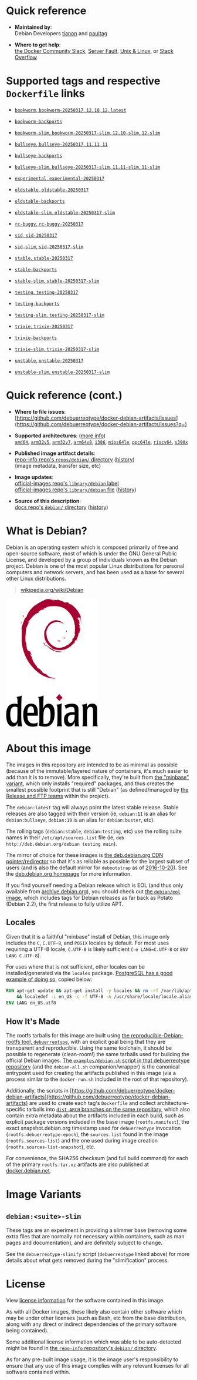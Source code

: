 <!--

********************************************************************************

WARNING:

    DO NOT EDIT "debian/README.md"

    IT IS AUTO-GENERATED

    (from the other files in "debian/" combined with a set of templates)

********************************************************************************

-->

# Quick reference

-	**Maintained by**:  
	Debian Developers [tianon](https://qa.debian.org/developer.php?login=tianon) and [paultag](https://qa.debian.org/developer.php?login=paultag)

-	**Where to get help**:  
	[the Docker Community Slack](https://dockr.ly/comm-slack), [Server Fault](https://serverfault.com/help/on-topic), [Unix & Linux](https://unix.stackexchange.com/help/on-topic), or [Stack Overflow](https://stackoverflow.com/help/on-topic)

# Supported tags and respective `Dockerfile` links

-	[`bookworm`, `bookworm-20250317`, `12.10`, `12`, `latest`](https://github.com/debuerreotype/docker-debian-artifacts/blob/4f247a577df7ed918a6894ecb017d4be322a0737/bookworm/oci/index.json)

-	[`bookworm-backports`](https://github.com/debuerreotype/docker-debian-artifacts/blob/4f247a577df7ed918a6894ecb017d4be322a0737/bookworm/backports/Dockerfile)

-	[`bookworm-slim`, `bookworm-20250317-slim`, `12.10-slim`, `12-slim`](https://github.com/debuerreotype/docker-debian-artifacts/blob/4f247a577df7ed918a6894ecb017d4be322a0737/bookworm/slim/oci/index.json)

-	[`bullseye`, `bullseye-20250317`, `11.11`, `11`](https://github.com/debuerreotype/docker-debian-artifacts/blob/4f247a577df7ed918a6894ecb017d4be322a0737/bullseye/oci/index.json)

-	[`bullseye-backports`](https://github.com/debuerreotype/docker-debian-artifacts/blob/4f247a577df7ed918a6894ecb017d4be322a0737/bullseye/backports/Dockerfile)

-	[`bullseye-slim`, `bullseye-20250317-slim`, `11.11-slim`, `11-slim`](https://github.com/debuerreotype/docker-debian-artifacts/blob/4f247a577df7ed918a6894ecb017d4be322a0737/bullseye/slim/oci/index.json)

-	[`experimental`, `experimental-20250317`](https://github.com/debuerreotype/docker-debian-artifacts/blob/4f247a577df7ed918a6894ecb017d4be322a0737/experimental/Dockerfile)

-	[`oldstable`, `oldstable-20250317`](https://github.com/debuerreotype/docker-debian-artifacts/blob/4f247a577df7ed918a6894ecb017d4be322a0737/oldstable/oci/index.json)

-	[`oldstable-backports`](https://github.com/debuerreotype/docker-debian-artifacts/blob/4f247a577df7ed918a6894ecb017d4be322a0737/oldstable/backports/Dockerfile)

-	[`oldstable-slim`, `oldstable-20250317-slim`](https://github.com/debuerreotype/docker-debian-artifacts/blob/4f247a577df7ed918a6894ecb017d4be322a0737/oldstable/slim/oci/index.json)

-	[`rc-buggy`, `rc-buggy-20250317`](https://github.com/debuerreotype/docker-debian-artifacts/blob/4f247a577df7ed918a6894ecb017d4be322a0737/rc-buggy/Dockerfile)

-	[`sid`, `sid-20250317`](https://github.com/debuerreotype/docker-debian-artifacts/blob/4f247a577df7ed918a6894ecb017d4be322a0737/sid/oci/index.json)

-	[`sid-slim`, `sid-20250317-slim`](https://github.com/debuerreotype/docker-debian-artifacts/blob/4f247a577df7ed918a6894ecb017d4be322a0737/sid/slim/oci/index.json)

-	[`stable`, `stable-20250317`](https://github.com/debuerreotype/docker-debian-artifacts/blob/4f247a577df7ed918a6894ecb017d4be322a0737/stable/oci/index.json)

-	[`stable-backports`](https://github.com/debuerreotype/docker-debian-artifacts/blob/4f247a577df7ed918a6894ecb017d4be322a0737/stable/backports/Dockerfile)

-	[`stable-slim`, `stable-20250317-slim`](https://github.com/debuerreotype/docker-debian-artifacts/blob/4f247a577df7ed918a6894ecb017d4be322a0737/stable/slim/oci/index.json)

-	[`testing`, `testing-20250317`](https://github.com/debuerreotype/docker-debian-artifacts/blob/4f247a577df7ed918a6894ecb017d4be322a0737/testing/oci/index.json)

-	[`testing-backports`](https://github.com/debuerreotype/docker-debian-artifacts/blob/4f247a577df7ed918a6894ecb017d4be322a0737/testing/backports/Dockerfile)

-	[`testing-slim`, `testing-20250317-slim`](https://github.com/debuerreotype/docker-debian-artifacts/blob/4f247a577df7ed918a6894ecb017d4be322a0737/testing/slim/oci/index.json)

-	[`trixie`, `trixie-20250317`](https://github.com/debuerreotype/docker-debian-artifacts/blob/4f247a577df7ed918a6894ecb017d4be322a0737/trixie/oci/index.json)

-	[`trixie-backports`](https://github.com/debuerreotype/docker-debian-artifacts/blob/4f247a577df7ed918a6894ecb017d4be322a0737/trixie/backports/Dockerfile)

-	[`trixie-slim`, `trixie-20250317-slim`](https://github.com/debuerreotype/docker-debian-artifacts/blob/4f247a577df7ed918a6894ecb017d4be322a0737/trixie/slim/oci/index.json)

-	[`unstable`, `unstable-20250317`](https://github.com/debuerreotype/docker-debian-artifacts/blob/4f247a577df7ed918a6894ecb017d4be322a0737/unstable/oci/index.json)

-	[`unstable-slim`, `unstable-20250317-slim`](https://github.com/debuerreotype/docker-debian-artifacts/blob/4f247a577df7ed918a6894ecb017d4be322a0737/unstable/slim/oci/index.json)

# Quick reference (cont.)

-	**Where to file issues**:  
	[https://github.com/debuerreotype/docker-debian-artifacts/issues](https://github.com/debuerreotype/docker-debian-artifacts/issues?q=)

-	**Supported architectures**: ([more info](https://github.com/docker-library/official-images#architectures-other-than-amd64))  
	[`amd64`](https://hub.docker.com/r/amd64/debian/), [`arm32v5`](https://hub.docker.com/r/arm32v5/debian/), [`arm32v7`](https://hub.docker.com/r/arm32v7/debian/), [`arm64v8`](https://hub.docker.com/r/arm64v8/debian/), [`i386`](https://hub.docker.com/r/i386/debian/), [`mips64le`](https://hub.docker.com/r/mips64le/debian/), [`ppc64le`](https://hub.docker.com/r/ppc64le/debian/), [`riscv64`](https://hub.docker.com/r/riscv64/debian/), [`s390x`](https://hub.docker.com/r/s390x/debian/)

-	**Published image artifact details**:  
	[repo-info repo's `repos/debian/` directory](https://github.com/docker-library/repo-info/blob/master/repos/debian) ([history](https://github.com/docker-library/repo-info/commits/master/repos/debian))  
	(image metadata, transfer size, etc)

-	**Image updates**:  
	[official-images repo's `library/debian` label](https://github.com/docker-library/official-images/issues?q=label%3Alibrary%2Fdebian)  
	[official-images repo's `library/debian` file](https://github.com/docker-library/official-images/blob/master/library/debian) ([history](https://github.com/docker-library/official-images/commits/master/library/debian))

-	**Source of this description**:  
	[docs repo's `debian/` directory](https://github.com/docker-library/docs/tree/master/debian) ([history](https://github.com/docker-library/docs/commits/master/debian))

# What is Debian?

Debian is an operating system which is composed primarily of free and open-source software, most of which is under the GNU General Public License, and developed by a group of individuals known as the Debian project. Debian is one of the most popular Linux distributions for personal computers and network servers, and has been used as a base for several other Linux distributions.

> [wikipedia.org/wiki/Debian](https://en.wikipedia.org/wiki/Debian)

![logo](https://raw.githubusercontent.com/docker-library/docs/b449be7df57e9ed9086bb5821bfb5d6cdc5d67a4/debian/logo.png)

# About this image

The images in this repository are intended to be as minimal as possible (because of the immutable/layered nature of containers, it's much easier to add than it is to remove). More specifically, they're built from [the "minbase" variant](https://manpages.debian.org/stable/debootstrap/debootstrap.8.en.html#variant=minbase_buildd_fakechroot), which only installs "required" packages, and thus creates the smallest possible footprint that is still "Debian" (as defined/managed by [the Release and FTP teams](https://www.debian.org/intro/organization#distribution) within the project).

The `debian:latest` tag will always point the latest stable release. Stable releases are also tagged with their version (ie, `debian:11` is an alias for `debian:bullseye`, `debian:10` is an alias for `debian:buster`, etc).

The rolling tags (`debian:stable`, `debian:testing`, etc) use the rolling suite names in their `/etc/apt/sources.list` file (ie, `deb http://deb.debian.org/debian testing main`).

The mirror of choice for these images is [the deb.debian.org CDN pointer/redirector](https://deb.debian.org) so that it's as reliable as possible for the largest subset of users (and is also the default mirror for `debootstrap` as of [2016-10-20](https://anonscm.debian.org/cgit/d-i/debootstrap.git/commit/?id=9e8bc60ad1ccf3a25ce7890526b70059f3e770de)). See the [deb.debian.org homepage](https://deb.debian.org) for more information.

If you find yourself needing a Debian release which is EOL (and thus only available from [archive.debian.org](http://archive.debian.org)), you should check out [the `debian/eol` image](https://hub.docker.com/r/debian/eol/), which includes tags for Debian releases as far back as Potato (Debian 2.2), the first release to fully utilize APT.

## Locales

Given that it is a faithful "minbase" install of Debian, this image only includes the `C`, `C.UTF-8`, and `POSIX` locales by default. For most uses requiring a UTF-8 locale, `C.UTF-8` is likely sufficient (`-e LANG=C.UTF-8` or `ENV LANG C.UTF-8`).

For uses where that is not sufficient, other locales can be installed/generated via the `locales` package. [PostgreSQL has a good example of doing so](https://github.com/docker-library/postgres/blob/69bc540ecfffecce72d49fa7e4a46680350037f9/9.6/Dockerfile#L21-L24), copied below:

```dockerfile
RUN apt-get update && apt-get install -y locales && rm -rf /var/lib/apt/lists/* \
	&& localedef -i en_US -c -f UTF-8 -A /usr/share/locale/locale.alias en_US.UTF-8
ENV LANG en_US.utf8
```

## How It's Made

The rootfs tarballs for this image are built using [the reproducible-Debian-rootfs tool, `debuerreotype`](https://github.com/debuerreotype/debuerreotype), with an explicit goal being that they are transparent and reproducible. Using the same toolchain, it should be possible to regenerate (clean-room!) the same tarballs used for building the official Debian images. [The `examples/debian.sh` script in that debuerreotype repository](https://github.com/debuerreotype/debuerreotype/blob/master/examples/debian.sh) (and the `debian-all.sh` companion/wrapper) is the canonical entrypoint used for creating the artifacts published in this image (via a process similar to the `docker-run.sh` included in the root of that repository).

Additionally, the scripts in [https://github.com/debuerreotype/docker-debian-artifacts](https://github.com/debuerreotype/docker-debian-artifacts) are used to create each tag's `Dockerfile` and collect architecture-specific tarballs into [`dist-ARCH` branches on the same repository](https://github.com/debuerreotype/docker-debian-artifacts/branches), which also contain extra metadata about the artifacts included in each build, such as explicit package versions included in the base image (`rootfs.manifest`), the exact snapshot.debian.org timestamp used for `debuerreotype` invocation (`rootfs.debuerreotype-epoch`), the `sources.list` found in the image (`rootfs.sources-list`) and the one used during image creation (`rootfs.sources-list-snapshot`), etc.

For convenience, the SHA256 checksum (and full build command) for each of the primary `rootfs.tar.xz` artifacts are also published at [docker.debian.net](https://docker.debian.net/).

# Image Variants

## `debian:<suite>-slim`

These tags are an experiment in providing a slimmer base (removing some extra files that are normally not necessary within containers, such as man pages and documentation), and are definitely subject to change.

See the `debuerreotype-slimify` script (`debuerreotype` linked above) for more details about what gets removed during the "slimification" process.

# License

View [license information](https://www.debian.org/social_contract#guidelines) for the software contained in this image.

As with all Docker images, these likely also contain other software which may be under other licenses (such as Bash, etc from the base distribution, along with any direct or indirect dependencies of the primary software being contained).

Some additional license information which was able to be auto-detected might be found in [the `repo-info` repository's `debian/` directory](https://github.com/docker-library/repo-info/tree/master/repos/debian).

As for any pre-built image usage, it is the image user's responsibility to ensure that any use of this image complies with any relevant licenses for all software contained within.
